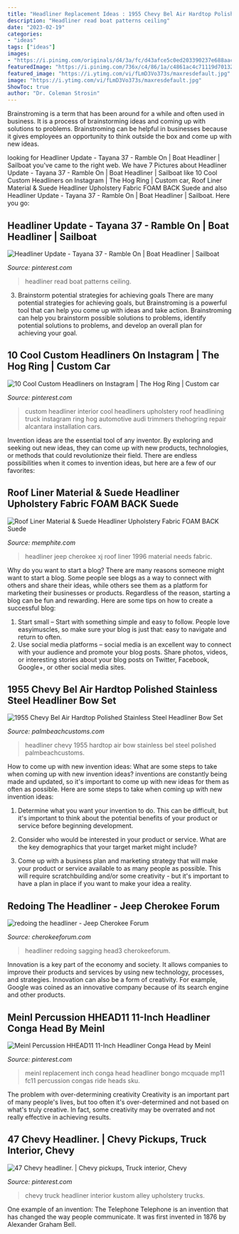 ```yaml
---
title: "Headliner Replacement Ideas : 1955 Chevy Bel Air Hardtop Polished Stainless Steel Headliner Bow Set"
description: "Headliner read boat patterns ceiling"
date: "2023-02-19"
categories:
- "ideas"
tags: ["ideas"]
images:
- "https://i.pinimg.com/originals/d4/3a/fc/d43afce5c0ed203390237e688aacff71.jpg"
featuredImage: "https://i.pinimg.com/736x/c4/86/1a/c4861ac4c71119d7013289b9d739095d--meinl-percussion.jpg"
featured_image: "https://i.ytimg.com/vi/fLmD3Vo373s/maxresdefault.jpg"
image: "https://i.ytimg.com/vi/fLmD3Vo373s/maxresdefault.jpg"
ShowToc: true
author: "Dr. Coleman Strosin"
---
```



Brainstroming is a term that has been around for a while and often used in business. It is a process of brainstorming ideas and coming up with solutions to problems. Brainstroming can be helpful in businesses because it gives employees an opportunity to think outside the box and come up with new ideas.

	

		
looking for Headliner Update - Tayana 37 - Ramble On | Boat Headliner | Sailboat you've came to the right web. We have 7 Pictures about Headliner Update - Tayana 37 - Ramble On | Boat Headliner | Sailboat like 10 Cool Custom Headliners on Instagram | The Hog Ring | Custom car, Roof Liner Material &amp; Suede Headliner Upholstery Fabric FOAM BACK Suede and also Headliner Update - Tayana 37 - Ramble On | Boat Headliner | Sailboat. Here you go:
		
    
## Headliner Update - Tayana 37 - Ramble On | Boat Headliner | Sailboat

<img loading=lazy src="https://i.pinimg.com/originals/3b/31/eb/3b31eb9fef4223f984515cc01c006f44.jpg" onerror="this.onerror=null;this.src='https://tse1.mm.bing.net/th?id=OIP.12DSkJpFhtfzzCj6w5sZegHaFi&amp;pid=15.1';" alt="Headliner Update - Tayana 37 - Ramble On | Boat Headliner | Sailboat">

_Source: pinterest.com_

>headliner read boat patterns ceiling. 

	

3. Brainstorm potential strategies for achieving goals
There are many potential strategies for achieving goals, but Brainstroming is a powerful tool that can help you come up with ideas and take action. Brainstroming can help you brainstorm possible solutions to problems, identify potential solutions to problems, and develop an overall plan for achieving your goal.

    
## 10 Cool Custom Headliners On Instagram | The Hog Ring | Custom Car

<img loading=lazy src="https://i.pinimg.com/originals/58/27/09/5827097816657099b160bb7fb27cb4bc.png" onerror="this.onerror=null;this.src='https://tse2.mm.bing.net/th?id=OIP.bmUNNHMO4N7zdkNlwqKiLwHaHS&amp;pid=15.1';" alt="10 Cool Custom Headliners on Instagram | The Hog Ring | Custom car">

_Source: pinterest.com_

>custom headliner interior cool headliners upholstery roof headlining truck instagram ring hog automotive audi trimmers thehogring repair alcantara installation cars. 

	

Invention ideas are the essential tool of any inventor. By exploring and seeking out new ideas, they can come up with new products, technologies, or methods that could revolutionize their field. There are endless possibilities when it comes to invention ideas, but here are a few of our favorites:

    
## Roof Liner Material &amp; Suede Headliner Upholstery Fabric FOAM BACK Suede

<img loading=lazy src="https://i.ytimg.com/vi/fLmD3Vo373s/maxresdefault.jpg" onerror="this.onerror=null;this.src='https://tse4.mm.bing.net/th?id=OIP.91PbBQ1Iw-jXxJ4E1bK0ewHaEK&amp;pid=15.1';" alt="Roof Liner Material &amp; Suede Headliner Upholstery Fabric FOAM BACK Suede">

_Source: memphite.com_

>headliner jeep cherokee xj roof liner 1996 material needs fabric. 

	

Why do you want to start a blog?
There are many reasons someone might want to start a blog. Some people see blogs as a way to connect with others and share their ideas, while others see them as a platform for marketing their businesses or products. Regardless of the reason, starting a blog can be fun and rewarding. Here are some tips on how to create a successful blog: 
1. Start small – Start with something simple and easy to follow. People love easyimuscles, so make sure your blog is just that: easy to navigate and return to often. 
2. Use social media platforms – social media is an excellent way to connect with your audience and promote your blog posts. Share photos, videos, or interesting stories about your blog posts on Twitter, Facebook, Google+, or other social media sites. 

    
## 1955 Chevy Bel Air Hardtop Polished Stainless Steel Headliner Bow Set

<img loading=lazy src="https://palmbeachcustoms.com/wp-content/uploads/2020/04/1955-Chevy-Be-Air-Hardtop-Polished-Stainless-Steel-Headliner-Bow-Set-600x300.jpg" onerror="this.onerror=null;this.src='https://tse4.mm.bing.net/th?id=OIP.KWsW47d2reqn8JvscTs3LwHaDt&amp;pid=15.1';" alt="1955 Chevy Bel Air Hardtop Polished Stainless Steel Headliner Bow Set">

_Source: palmbeachcustoms.com_

>headliner chevy 1955 hardtop air bow stainless bel steel polished palmbeachcustoms. 

	

How to come up with new invention ideas: What are some steps to take when coming up with new invention ideas?
inventions are constantly being made and updated, so it's important to come up with new ideas for them as often as possible. Here are some steps to take when coming up with new invention ideas:
1. Determine what you want your invention to do. This can be difficult, but it's important to think about the potential benefits of your product or service before beginning development.

2. Consider who would be interested in your product or service. What are the key demographics that your target market might include?

3. Come up with a business plan and marketing strategy that will make your product or service available to as many people as possible. This will require scratchbuilding and/or some creativity - but it's important to have a plan in place if you want to make your idea a reality.


    
## Redoing The Headliner - Jeep Cherokee Forum

<img loading=lazy src="https://www.cherokeeforum.com/attachments/f2/67874d1317084895-redoing-headliner-head3.jpg" onerror="this.onerror=null;this.src='https://tse1.mm.bing.net/th?id=OIP.KdVW5ZHKHkD1Po1EGaKsQgHaJ7&amp;pid=15.1';" alt="redoing the headliner - Jeep Cherokee Forum">

_Source: cherokeeforum.com_

>headliner redoing sagging head3 cherokeeforum. 

	

Innovation is a key part of the economy and society. It allows companies to improve their products and services by using new technology, processes, and strategies. Innovation can also be a form of creativity. For example, Google was coined as an innovative company because of its search engine and other products.

    
## Meinl Percussion HHEAD11 11-Inch Headliner Conga Head By Meinl

<img loading=lazy src="https://i.pinimg.com/736x/c4/86/1a/c4861ac4c71119d7013289b9d739095d--meinl-percussion.jpg" onerror="this.onerror=null;this.src='https://tse4.mm.bing.net/th?id=OIP.6dcQt4s1JSvxampvbXgS2gEqEs&amp;pid=15.1';" alt="Meinl Percussion HHEAD11 11-Inch Headliner Conga Head by Meinl">

_Source: pinterest.com_

>meinl replacement inch conga head headliner bongo mcquade mp11 fc11 percussion congas ride heads sku. 

	

The problem with over-determining creativity
Creativity is an important part of many people's lives, but too often it's over-determined and not based on what's truly creative. In fact, some creativity may be overrated and not really effective in achieving results.

    
## 47 Chevy Headliner. | Chevy Pickups, Truck Interior, Chevy

<img loading=lazy src="https://i.pinimg.com/originals/d4/3a/fc/d43afce5c0ed203390237e688aacff71.jpg" onerror="this.onerror=null;this.src='https://tse2.mm.bing.net/th?id=OIP.B9-czYQrplSVtOy4tmgsFwHaFo&amp;pid=15.1';" alt="47 Chevy headliner. | Chevy pickups, Truck interior, Chevy">

_Source: pinterest.com_

>chevy truck headliner interior kustom alley upholstery trucks. 

	

One example of an invention: The Telephone
Telephone is an invention that has changed the way people communicate. It was first invented in 1876 by Alexander Graham Bell.

